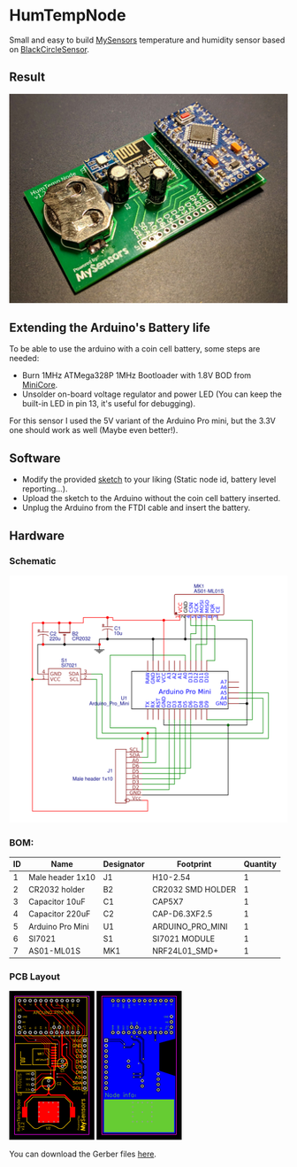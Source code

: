 # HumTempNode

Small and easy to build [MySensors](https://www.mysensors.org/) temperature and humidity sensor based on [BlackCircleSensor](https://www.openhardware.io/view/411/BlackCircle-Sensor-High-WAF-TempHum-sensor).

## Result

![Built sensor](images/sensor.jpg)

## Extending the Arduino's Battery life

To be able to use the arduino with a coin cell battery, some steps are needed:

- Burn 1MHz ATMega328P 1MHz Bootloader with 1.8V BOD from [MiniCore](https://github.com/MCUdude/MiniCore).
- Unsolder on-board voltage regulator and power LED (You can keep the built-in LED in pin 13, it's useful for debugging).

For this sensor I used the 5V variant of the Arduino Pro mini, but the 3.3V one should work as well (Maybe even better!).

## Software

- Modify the provided [sketch](HumTempNode/HumTempNode.ino) to your liking (Static node id, battery level reporting...).
- Upload the sketch to the Arduino without the coin cell battery inserted.
- Unplug the Arduino from the FTDI cable and insert the battery.

## Hardware

### Schematic

![Schematic](images/schematic.png)

### BOM:

| ID  | Name             | Designator | Footprint         | Quantity |
| --- | ---------------- | ---------- | ----------------- | -------- |
| 1   | Male header 1x10 | J1         | H10-2.54          | 1        |
| 2   | CR2032 holder    | B2         | CR2032 SMD HOLDER | 1        |
| 3   | Capacitor 10uF   | C1         | CAP5X7            | 1        |
| 4   | Capacitor 220uF  | C2         | CAP-D6.3XF2.5     | 1        |
| 5   | Arduino Pro Mini | U1         | ARDUINO_PRO_MINI  | 1        |
| 6   | SI7021           | S1         | SI7021 MODULE     | 1        |
| 7   | AS01-ML01S       | MK1        | NRF24L01_SMD+     | 1        |

### PCB Layout

![front pcb](images/pcb_front.png)
![back pcb](images/pcb_back.png)

You can download the Gerber files [here](hardware).

